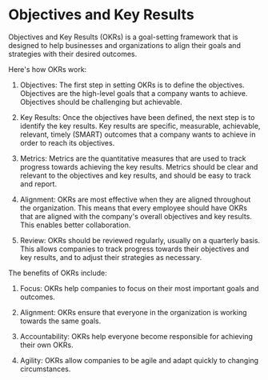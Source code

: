 # Objectives and Key Results

Objectives and Key Results (OKRs) is a goal-setting framework that is designed to help businesses and organizations to align their goals and strategies with their desired outcomes. 

Here's how OKRs work:

1. Objectives: The first step in setting OKRs is to define the objectives. Objectives are the high-level goals that a company wants to achieve. Objectives should be challenging but achievable.

2. Key Results: Once the objectives have been defined, the next step is to identify the key results. Key results are  specific, measurable, achievable, relevant, timely (SMART) outcomes that a company wants to achieve in order to reach its objectives.

3. Metrics: Metrics are the quantitative measures that are used to track progress towards achieving the key results. Metrics should be clear and relevant to the objectives and key results, and should be easy to track and report.

4. Alignment: OKRs are most effective when they are aligned throughout the organization. This means that every employee should have OKRs that are aligned with the company's overall objectives and key results. This enables better collaboration.

5. Review: OKRs should be reviewed regularly, usually on a quarterly basis. This allows companies to track progress towards their objectives and key results, and to adjust their strategies as necessary.

The benefits of OKRs include:

1. Focus: OKRs help companies to focus on their most important goals and outcomes.

2. Alignment: OKRs ensure that everyone in the organization is working towards the same goals.

3. Accountability: OKRs help everyone become responsible for achieving their own OKRs.

4. Agility: OKRs allow companies to be agile and adapt quickly to changing circumstances.